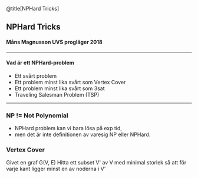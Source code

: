 @title[NPHard Tricks]
## NPHard Tricks
#### Måns Magnusson UVS progläger 2018

---

#### Vad är ett NPHard-problem

- Ett svårt problem
- Ett problem minst lika svårt som Vertex Cover
- Ett problem minst lika svårt som 3sat
- Traveling Salesman Problem (TSP)

---

### NP != Not Polynomial

- NPHard problem kan vi bara lösa på exp tid,
- men det är inte definitionen av varesig NP eller NPHard.

### Vertex Cover

Givet en graf G(V, E)
Hitta ett subset V' av V med minimal storlek
så att för varje kant ligger minst en av noderna i V'


